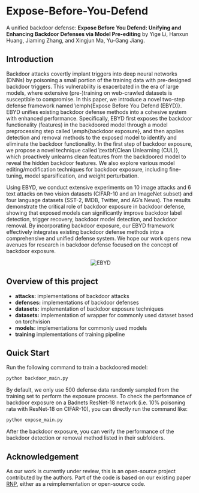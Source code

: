 # Expose-Before-You-Defend
A unified backdoor defense: **Expose Before You Defend: Unifying and Enhancing Backdoor Defenses via Model Pre-editing** by Yige Li, Hanxun Huang, Jiaming Zhang, and Xingjun Ma, Yu-Gang Jiang.

## Introduction

Backdoor attacks covertly implant triggers into deep neural networks (DNNs) by poisoning a small portion of the training data with pre-designed backdoor triggers. This vulnerability is exacerbated in the era of large models, where extensive (pre-)training on web-crawled datasets is susceptible to compromise.
In this paper, we introduce a novel two-step defense framework named \emph{Expose Before You Defend (EBYD)}. EBYD unifies existing backdoor defense methods into a cohesive system with enhanced performance. Specifically, EBYD first exposes the backdoor functionality (features) in the backdoored model through a model preprocessing step called \emph{backdoor exposure}, and then applies detection and removal methods to the exposed model to identify and eliminate the backdoor functionality.
In the first step of backdoor exposure, we propose a novel technique called \textbf{Clean Unlearning (CUL)}, which proactively unlearns clean features from the backdoored model to reveal the hidden backdoor features. We also explore various model editing/modification techniques for backdoor exposure, including fine-tuning, model sparsification, and weight perturbation.

Using EBYD, we conduct extensive experiments on 10 image attacks and 6 text attacks on two vision datasets (CIFAR-10 and an ImageNet subset) and four language datasets (SST-2, IMDB, Twitter, and AG’s News). The results demonstrate the critical role of backdoor exposure in backdoor defense, showing that exposed models can significantly improve backdoor label detection, trigger recovery, backdoor model detection, and backdoor removal.
By incorporating backdoor exposure, our EBYD framework effectively integrates existing backdoor defense methods into a comprehensive and unified defense system. We hope our work opens new avenues for research in backdoor defense focused on the concept of backdoor exposure.

<div align="center">
  <img src="assets/EBYD_overview.png" alt="EBYD" />
</div>


## Overview of this project
- **attacks:** implementations of backdoor attacks
- **defenses:** implementations of backdoor defenses
- **datasets:** implementation of backdoor exposure techniques
- **datasets:** implementation of wrapper for commonly used dataset based on torchvision
- **models:** implementations for commonly used models
- **training** implementations of training pipeline

## Quick Start
Run the following command to train a backdoored model:

```bash
python backdoor_main.py
```

By default, we only use 500 defense data randomly sampled from the training set to perform the exposure process. To check the performance of backdoor exposure on a Badnets ResNet-18 network (i.e. 10% poisoning rata with ResNet-18 on CIFAR-10), you can directly run the command like:

```bash
python expose_main.py
```

After the backdoor exposure, you can verify the performance of the backdoor detection or removal method listed in their subfolders.

## Acknowledgement
As our work is currently under review, this is an open-source project contributed by the authors. Part of the code is based on our existing paper [RNP](https://github.com/bboylyg/RNP), either as a reimplementation or open-source code.

